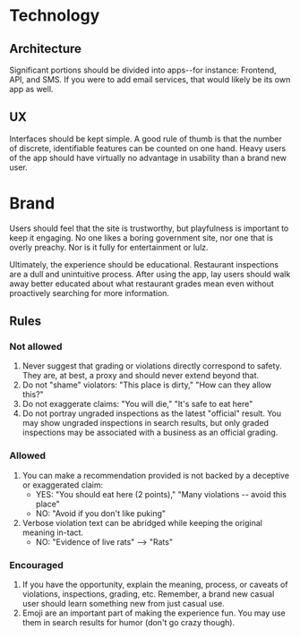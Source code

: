 # Technology

## Architecture

Significant portions should be divided into apps--for instance: Frontend, API, and SMS. If you were to add email services, that would likely be its own app as well.

## UX

Interfaces should be kept simple. A good rule of thumb is that the number of discrete, identifiable features can be counted on one hand. Heavy users of the app should have virtually no advantage in usability than a brand new user. 


# Brand

Users should feel that the site is trustworthy, but playfulness is important to keep it engaging. No one likes a boring government site, nor one that is overly preachy. Nor is it fully for entertainment or lulz.

Ultimately, the experience should be educational. Restaurant inspections are a dull and unintuitive process. After using the app, lay users should walk away better educated about what restaurant grades mean even without proactively searching for more information. 

## Rules

### Not allowed

1. Never suggest that grading or violations directly correspond to safety. They are, at best, a proxy and should never extend beyond that. 
2. Do not "shame" violators: "This place is dirty," "How can they allow this?"
2. Do not exaggerate claims: "You will die," "It's safe to eat here"
3. Do not portray ungraded inspections as the latest "official" result. You may show ungraded inspections in search results, but only graded inspections may be associated with a business as an official grading. 

### Allowed

1. You can make a recommendation provided is not backed by a deceptive or exaggerated claim: 
    - YES: "You should eat here (2 points)," "Many violations -- avoid this place"
    - NO: "Avoid if you don't like puking"
2. Verbose violation text can be abridged while keeping the original meaning in-tact.
    - NO: "Evidence of live rats" --> "Rats"

### Encouraged

1. If you have the opportunity, explain the meaning, process, or caveats of violations, inspections, grading, etc. Remember, a brand new casual user should learn something new from just casual use. 
2. Emoji are an important part of making the experience fun. You may use them in search results for humor (don't go crazy though). 


